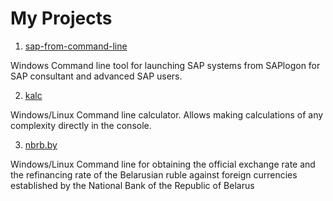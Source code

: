 # My Projects

1. [sap-from-command-line](https://rygor83.github.io/sap-command-line/)

Windows Command line tool for launching SAP systems from SAPlogon for SAP consultant and advanced SAP users.

2. [kalc](https://rygor83.github.io/kalc/)

Windows/Linux Command line calculator. Allows making calculations of any complexity directly in the console.

3. [nbrb.by](https://rygor83.github.io/nbrb_by/)

Windows/Linux Command line for obtaining the official exchange rate and the refinancing rate of the Belarusian ruble against foreign currencies established by the National Bank of the Republic of Belarus
